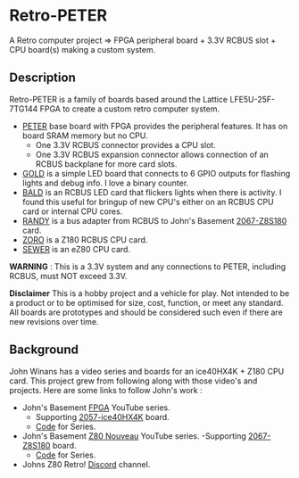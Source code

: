 # Retro-PETER
A Retro computer project => FPGA peripheral board + 3.3V RCBUS slot + CPU board(s) making a custom system.

## Description
Retro-PETER is a family of boards based around the Lattice LFE5U-25F-7TG144 FPGA to create a custom retro computer system.
* [PETER](Hardware/PETER "Peripheral ECP5 Technology and Entertainment Resource board.") base board with FPGA provides the peripheral features. It has on board SRAM memory but no CPU.
    - One 3.3V RCBUS connector provides a CPU slot.
    - One 3.3V RCBUS expansion connector allows connection of an RCBUS backplane for more card slots.
* [GOLD](Hardware/GOLD "GPIO On LED Display.") is a simple LED board that connects to 6 GPIO outputs for flashing lights and debug info. I love a binary counter.
* [BALD](Hardware/BALD "Bus Activity LED Display.") is an RCBUS LED card that flickers lights when there is activity. I found this useful for bringup of new CPU's either on an RCBUS CPU card or internal CPU cores.
* [RANDY](Hardware/RANDY "RCBUS Adapter to Nouveau Design. Yeah!") is a bus adapter from RCBUS to John's Basement [2067-Z8S180](https://github.com/johnwinans/2067-Z8S180/) card.
* [ZORO](Hardware/ZORO "Z8S180 On RCBUS Only.") is a Z180 RCBUS CPU card.
* [SEWER](Hardware/SEWER "Simple Eval With EZ80F91 on RCBUS") is an eZ80 CPU card.

**WARNING** : This is a 3.3V system and any connections to PETER, including RCBUS, must NOT exceed 3.3V.

**Disclaimer** This is a hobby project and a vehicle for play. Not intended to be a product or to be optimised for size, cost, function, or meet any standard. All boards are prototypes and should be considered such even if there are new revisions over time.

## Background
John Winans has a video series and boards for an ice40HX4K + Z180 CPU card. This project grew from following along with those video's and projects. Here are some links to follow John's work :
* John's Basement [FPGA](https://www.youtube.com/playlist?list=PL3by7evD3F52On-ws9pcdQuEL-rYbNNFB) YouTube series.
    - Supporting  [2057-ice40HX4K](https://github.com/johnwinans/2057-ICE40HX4K-TQ144-breakout) board.
    - [Code](https://github.com/johnwinans/Verilog-Examples) for Series.
* John's Basement [Z80 Nouveau](https://www.youtube.com/playlist?list=PL3by7evD3F52rUbThUNDYGxNpKFF1HCNT) YouTube series.
    -Supporting [2067-Z8S180](https://github.com/johnwinans/2067-Z8S180/) board.
    - [Code](https://github.com/johnwinans/2067-Z8S180/tree/main/fpga) for Series.
* Johns Z80 Retro! [Discord](https://discord.gg/g8UJeMXs) channel.


